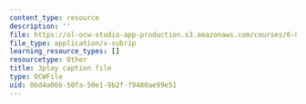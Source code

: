 ```yaml
---
content_type: resource
description: ''
file: https://ol-ocw-studio-app-production.s3.amazonaws.com/courses/6-890-algorithmic-lower-bounds-fun-with-hardness-proofs-fall-2014/0bd4a06b50fa50e19b2ff9480ae99e51_607359.vtt
file_type: application/x-subrip
learning_resource_types: []
resourcetype: Other
title: 3play caption file
type: OCWFile
uid: 0bd4a06b-50fa-50e1-9b2f-f9480ae99e51
---
```

